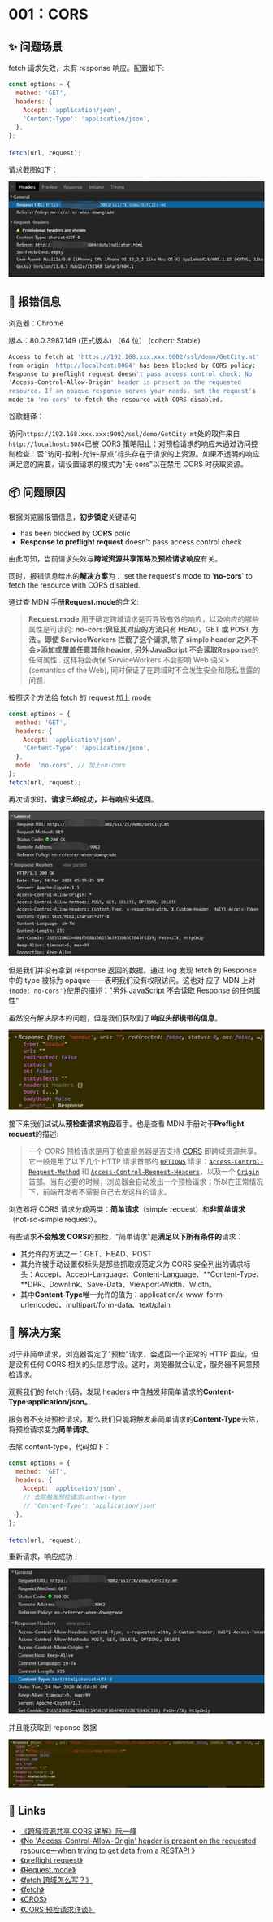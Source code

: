 # 001：CORS

## ✨ 问题场景

fetch 请求失效，未有 response 响应。配置如下:

```javascript
const options = {
  method: 'GET',
  headers: {
    Accept: 'application/json',
    'Content-Type': 'application/json',
  },
};

fetch(url, request);
```

请求截图如下：

![cors-001.png](./images/cors-001.png)

## 🐛 报错信息

浏览器：Chrome

版本：80.0.3987.149 (正式版本) （64 位） (cohort: Stable)

```bash
Access to fetch at 'https://192.168.xxx.xxx:9002/ssl/demo/GetCity.mt'
from origin 'http://localhost:8084' has been blocked by CORS policy:
Response to preflight request doesn't pass access control check: No
'Access-Control-Allow-Origin' header is present on the requested
resource. If an opaque response serves your needs, set the request's
mode to 'no-cors' to fetch the resource with CORS disabled.
```

谷歌翻译：

访问`https://192.168.xxx.xxx:9002/ssl/demo/GetCity.mt`处的取件来自`http://localhost:8084`已被 CORS 策略阻止：对预检请求的响应未通过访问控制检查：否"访问-控制-允许-原点"标头存在于请求的上资源。如果不透明的响应满足您的需要，请设置请求的模式为"无 cors"以在禁用 CORS 时获取资源。

## 📦 问题原因

根据浏览器报错信息，**初步锁定**关键语句

- has been blocked by **CORS** polic
- **Response to preflight request** doesn't pass access control check

由此可知，当前请求失效与**跨域资源共享策略**及**预检请求响应**有关。

同时，报错信息给出的**解决方案**为：
set the request's mode to '**no-cors**' to fetch the resource with CORS disabled.

通过查 MDN 手册**Request.mode**的含义:

> **Request.mode** 用于确定跨域请求是否导致有效的响应，以及响应的哪些属性是可读的:
> **no-cors:**保证其对应的方法只有 HEAD，GET 或 POST 方法 。即使 ServiceWorkers 拦截了这个请求,除了 simple header 之外不会>添加或覆盖任意其他 header, 另外 JavaScript 不会读取**Response**的任何属性 . 这样将会确保 ServiceWorkers 不会影响 Web 语义>(semantics of the Web), 同时保证了在跨域时不会发生安全和隐私泄露的问题.

按照这个方法给 fetch 的 request 加上 mode

```javascript
const options = {
  method: 'GET',
  headers: {
    Accept: 'application/json',
    'Content-Type': 'application/json',
  },
  mode: 'no-cors', // 加上no-cors
};
fetch(url, request);
```

再次请求时，**请求已经成功，并有响应头返回**。

![cors-002.png](./images/cors-002.png)

但是我们并没有拿到 response 返回的数据。通过 log 发现 fetch 的 Response 中的 type 被标为 opaque——表明我们没有权限访问。这也对
应了 MDN 上对`{mode:'no-cors'}`使用的描述："另外 JavaScript 不会读取 Response 的任何属性"

虽然没有解决原本的问题，但是我们获取到了**响应头部携带的信息**。

![cors-003.png](./images/cors-003.png)

接下来我们试试从**预检查请求响应**着手。也是查看 MDN 手册对于**Preflight request**的描述:

> 一个 CORS 预检请求是用于检查服务器是否支持 [CORS](https://developer.mozilla.org/en-US/docs/Glossary/CORS) 即跨域资源共享。它一般是用了以下几个 HTTP 请求首部的 [`OPTIONS`](https://developer.mozilla.org/zh-CN/docs/Web/HTTP/Methods/OPTIONS) 请求：[`Access-Control-Request-Method`](https://developer.mozilla.org/zh-CN/docs/Web/HTTP/Headers/Access-Control-Request-Method) 和 [`Access-Control-Request-Headers`](https://developer.mozilla.org/zh-CN/docs/Web/HTTP/Headers/Access-Control-Request-Headers)，以及一个 [`Origin`](https://developer.mozilla.org/zh-CN/docs/Web/HTTP/Headers/Origin) 首部。当有必要的时候，浏览器会自动发出一个预检请求；所以在正常情况下，前端开发者不需要自己去发这样的请求。

浏览器将 CORS 请求分成两类：**简单请求**（simple request）和**非简单请求**（not-so-simple request）。

有些请求**不会触发 CORS**的预检，"简单请求"是**满足以下所有条件的**请求：

- 其允许的方法之一：GET、HEAD、POST
- 其允许被手动设置仅标头是那些抓取规范定义为 CORS 安全列出的请求标头：Accept、Accept-Language、Content-Language、**Content-Type、**DPR、Downlink、Save-Data、Viewport-Width、Width。
- 其中**Content-Type**唯一允许的值为：application/x-www-form-urlencoded、multipart/form-data、text/plain

## 🔨 解决方案

对于非简单请求，浏览器否定了"预检"请求，会返回一个正常的 HTTP 回应，但是没有任何 CORS 相关的头信息字段。这时，浏览器就会认定，服务器不同意预检请求。

观察我们的 fetch 代码，发现 headers 中含触发非简单请求的**Content-Type:application/json。**

服务器不支持预检请求，那么我们只能将触发非简单请求的**Content-Type**去除，将预检请求变为**简单请求**。

去除 content-type，代码如下：

```javascript
const options = {
  method: 'GET',
  headers: {
    Accept: 'application/json',
    // 去除触发预检请求contnet-type
    // 'Content-Type': 'application/json'
  },
};

fetch(url, request);
```

重新请求，响应成功！

![cors-004.png](./images/cors-004.png)

并且能获取到 reponse 数据

![cors-005.png](./images/cors-005.png)

## 🔗 Links

- [《跨域资源共享 CORS 详解》阮一峰](http://www.ruanyifeng.com/blog/2016/04/cors.html)
- [《No 'Access-Control-Allow-Origin' header is present on the requested resource—when trying to get data from a RESTAPI 》](https://stackoverflow.com/questions/43871637/no-access-control-allow-origin-header-is-present-on-the-requested-resource-whe)
- [《preflight request》](https://developer.mozilla.org/zh-CN/docs/Glossary/Preflight_request)
- [《Request.mode》](https://developer.mozilla.org/zh-CN/docs/Web/API/Request/mode)
- [《fetch 跨域怎么写？》](https://www.zhihu.com/question/47029864)
- [《fetch》](https://fetch.spec.whatwg.org/#http-cors-protocol)
- [《CROS》](https://developer.mozilla.org/en-US/docs/Web/HTTP/CORS)
- [《CORS 预检请求详谈》](https://www.cnblogs.com/wonyun/p/CORS_preflight.html)
